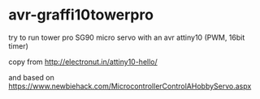 # avr-graffi10towerpro
try to run tower pro SG90 micro servo with an avr attiny10 
(PWM, 16bit timer)

copy from
http://electronut.in/attiny10-hello/

and based on
https://www.newbiehack.com/MicrocontrollerControlAHobbyServo.aspx
